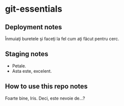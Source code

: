 # git-essentials

## Deployment notes
Înmuiaţi buretele şi faceţi la fel
cum aţi făcut pentru cerc.

## Staging notes
- Petale.
- Asta este, excelent.

## How to use this repo notes
Foarte bine, Iris.
Deci, este nevoie de...?
